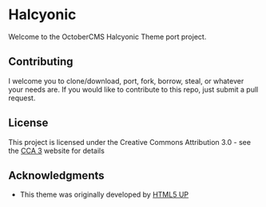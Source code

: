 # Halcyonic

Welcome to the OctoberCMS Halcyonic Theme port project.


## Contributing

I welcome you to clone/download, port, fork, borrow, steal, or whatever your needs are. If you would like to contribute to this repo, just submit a pull request.

## License

This project is licensed under the Creative Commons Attribution 3.0 - see the [CCA 3](https://creativecommons.org/licenses/by/3.0/) website for details

## Acknowledgments

* This theme was originally developed by [HTML5 UP](https://html5up.net/halcyonic)
